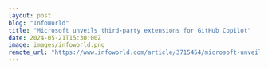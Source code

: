 ```yaml
---
layout: post
blog: "InfoWorld"
title: "Microsoft unveils third-party extensions for GitHub Copilot"
date: 2024-05-21T15:30:00Z
image: images/infoworld.png
remote_url: "https://www.infoworld.com/article/3715454/microsoft-unveils-third-party-extensions-for-github-copilot.html#tk.rss_applicationdevelopment"
---
```


